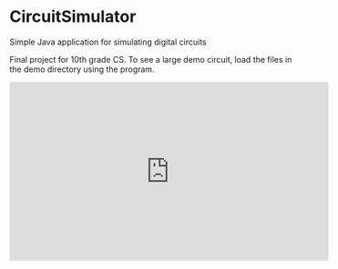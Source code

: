 # CircuitSimulator
Simple Java application for simulating digital circuits

Final project for 10th grade CS. To see a large demo circuit, load the files in the demo directory using the program.

<iframe width="560" height="315" src="https://www.youtube.com/embed/plihyS5BZ6E" title="YouTube video player" frameborder="0" allow="accelerometer; autoplay; clipboard-write; encrypted-media; gyroscope; picture-in-picture" allowfullscreen></iframe>
